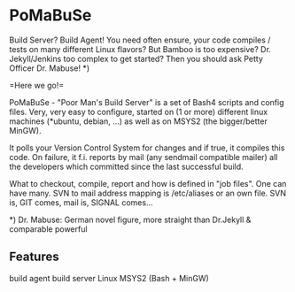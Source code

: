 # PoMaBuSe

Build Server? Build Agent! You need often ensure, your code compiles / tests on many different Linux flavors? But Bamboo is too expensive? Dr. Jekyll/Jenkins too complex to get started? Then you should ask Petty Officer Dr. Mabuse! *)

=Here we go!=

PoMaBuSe - "Poor Man's Build Server" is a set of Bash4 scripts and config files.
Very, very easy to configure, started on (1 or more) different linux machines (*ubuntu, debian, ...) as well as on MSYS2 (the bigger/better MinGW).

It polls your Version Control System for changes and if true, it compiles this code.
On failure, it f.i. reports by mail (any sendmail compatible mailer) all the developers which committed since the last successful build.

What to checkout, compile, report and how is defined in "job files". 
One can have many. 
SVN to mail address mapping is /etc/aliases or an own file.
SVN is, GIT comes, mail is, SIGNAL comes...

*) Dr. Mabuse: German novel figure, more straight than Dr.Jekyll & comparable powerful

## Features
build agent
build server
Linux
MSYS2 (Bash + MinGW)
